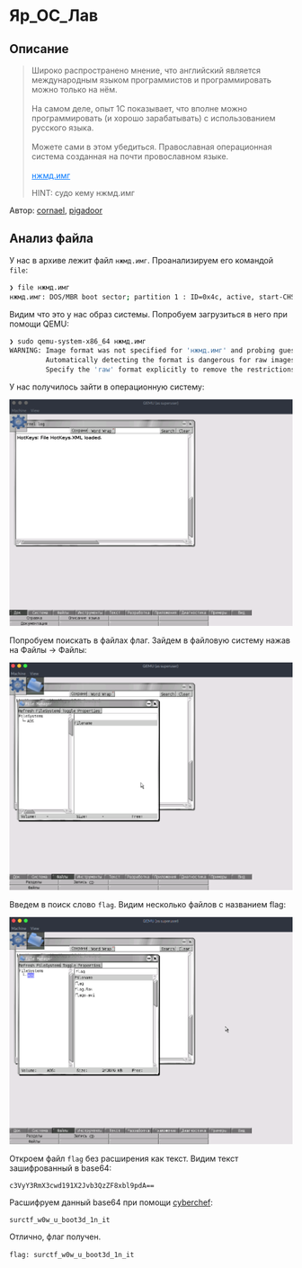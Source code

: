 # Яр_ОС_Лав

## Описание
> Широко распространено мнение, что английский является международным языком программистов и программировать можно только на нём.<br/><br/> На самом деле, опыт 1С показывает, что вполне можно программировать (и хорошо зарабатывать) с использованием русского языка.<br/><br/> Можете сами в этом убедиться. Православная операционная система созданная на почти провославном языке.<br/><br/><a style="color:#0077FF" href="njmd.img.zip" download>нжмд.имг</a>
> 
> HINT: судо кему нжмд.имг

Автор: [cornael](https://t.me/cornael), [pigadoor](https://t.me/pigadoor)

## Анализ файла

У нас в архиве лежит файл `нжмд.имг`. Проанализируем его командой `file`:

```bash
❯ file нжмд.имг 
нжмд.имг: DOS/MBR boot sector; partition 1 : ID=0x4c, active, start-CHS (0x0,1,1), end-CHS (0x1e5,15,63), startsector 63, 489825 sectors
```

Видим что это у нас образ системы. Попробуем загрузиться в него при помощи QEMU:

```bash
❯ sudo qemu-system-x86_64 нжмд.имг
WARNING: Image format was not specified for 'нжмд.имг' and probing guessed raw.
         Automatically detecting the format is dangerous for raw images, write operations on block 0 will be restricted.
         Specify the 'raw' format explicitly to remove the restrictions.
```

У нас получилось зайти в операционную систему:

![](src/os.png)

Попробуем поискать в файлах флаг. Зайдем в файловую систему нажав на Файлы -> Файлы:

![](src/filesystem.png)


Введем в поиск слово `flag`. Видим несколько файлов с названием flag:

![](src/search.png)

Откроем файл `flag` без расширения как текст. Видим текст зашифрованный в base64:
```
c3VyY3RmX3cwd191X2Jvb3QzZF8xbl9pdA==
```

Расшифруем данный base64 при помощи [cyberchef](https://gchq.github.io/CyberChef/):

```
surctf_w0w_u_boot3d_1n_it
```

Отлично, флаг получен.

`flag: surctf_w0w_u_boot3d_1n_it`
